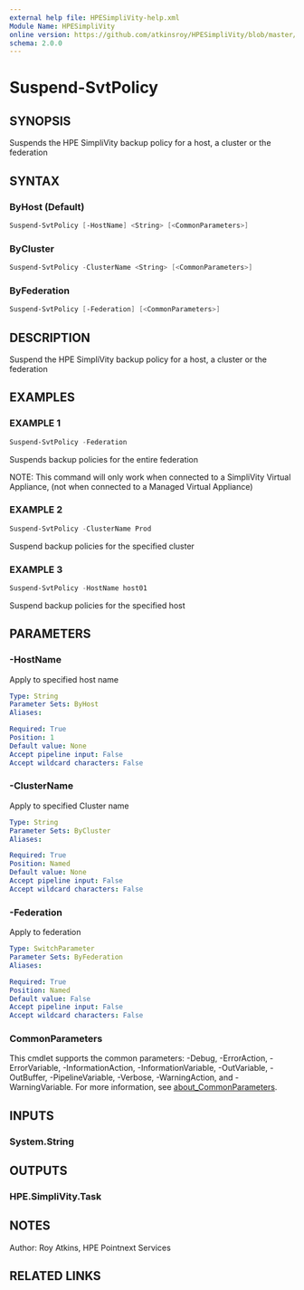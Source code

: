 ```yaml
---
external help file: HPESimpliVity-help.xml
Module Name: HPESimpliVity
online version: https://github.com/atkinsroy/HPESimpliVity/blob/master/docs/Get-SvtDatastoreComputeNode.md
schema: 2.0.0
---
```


# Suspend-SvtPolicy

## SYNOPSIS

Suspends the HPE SimpliVity backup policy for a host, a cluster or the federation

## SYNTAX

### ByHost (Default)

```PowerShell
Suspend-SvtPolicy [-HostName] <String> [<CommonParameters>]
```

### ByCluster

```PowerShell
Suspend-SvtPolicy -ClusterName <String> [<CommonParameters>]
```

### ByFederation

```PowerShell
Suspend-SvtPolicy [-Federation] [<CommonParameters>]
```

## DESCRIPTION

Suspend the HPE SimpliVity backup policy for a host, a cluster or the federation

## EXAMPLES

### EXAMPLE 1

```PowerShell
Suspend-SvtPolicy -Federation
```

Suspends backup policies for the entire federation

NOTE: This command will only work when connected to a SimpliVity Virtual Appliance, (not when connected to a Managed Virtual Appliance)

### EXAMPLE 2

```PowerShell
Suspend-SvtPolicy -ClusterName Prod
```

Suspend backup policies for the specified cluster

### EXAMPLE 3

```PowerShell
Suspend-SvtPolicy -HostName host01
```

Suspend backup policies for the specified host

## PARAMETERS

### -HostName

Apply to specified host name

```yaml
Type: String
Parameter Sets: ByHost
Aliases:

Required: True
Position: 1
Default value: None
Accept pipeline input: False
Accept wildcard characters: False
```

### -ClusterName

Apply to specified Cluster name

```yaml
Type: String
Parameter Sets: ByCluster
Aliases:

Required: True
Position: Named
Default value: None
Accept pipeline input: False
Accept wildcard characters: False
```

### -Federation

Apply to federation

```yaml
Type: SwitchParameter
Parameter Sets: ByFederation
Aliases:

Required: True
Position: Named
Default value: False
Accept pipeline input: False
Accept wildcard characters: False
```

### CommonParameters

This cmdlet supports the common parameters: -Debug, -ErrorAction, -ErrorVariable, -InformationAction, -InformationVariable, -OutVariable, -OutBuffer, -PipelineVariable, -Verbose, -WarningAction, and -WarningVariable. For more information, see [about_CommonParameters](http://go.microsoft.com/fwlink/?LinkID=113216).

## INPUTS

### System.String

## OUTPUTS

### HPE.SimpliVity.Task

## NOTES

Author: Roy Atkins, HPE Pointnext Services

## RELATED LINKS
